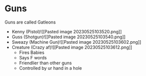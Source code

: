 # Guns
Guns are called Gatleons
- Kenny (Pistol)![[Pasted image 20230525103520.png]]
- Guss (Shotgun)![[Pasted image 20230525103540.png]]
- Sweazy (Machine Gun)![[Pasted image 20230525103602.png]]
- Creature (Crazy af)![[Pasted image 20230525103612.png]]
	- Fires Babies
	- Says F words
	- Friendlier than other guns
	- Controlled by ur hand in a hole
